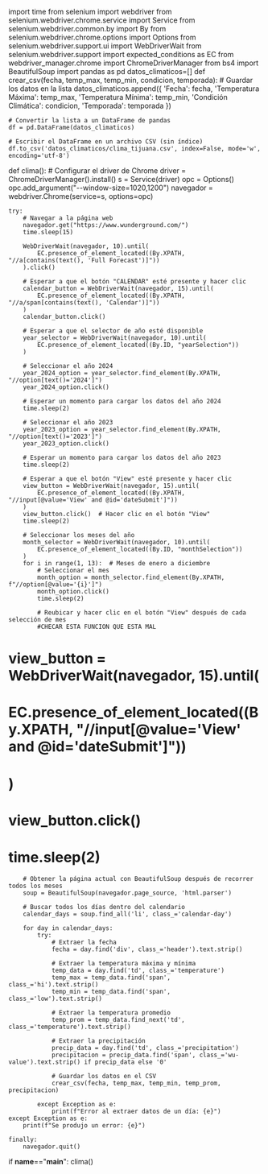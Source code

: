 import time
from selenium import webdriver
from selenium.webdriver.chrome.service import Service
from selenium.webdriver.common.by import By
from selenium.webdriver.chrome.options import Options
from selenium.webdriver.support.ui import WebDriverWait
from selenium.webdriver.support import expected_conditions as EC
from webdriver_manager.chrome import ChromeDriverManager
from bs4 import BeautifulSoup
import pandas as pd
datos_climaticos=[]
def crear_csv(fecha, temp_max, temp_min, condicion, temporada):
    # Guardar los datos en la lista
    datos_climaticos.append({
        'Fecha': fecha,
        'Temperatura Máxima': temp_max,
        'Temperatura Mínima': temp_min,
        'Condición Climática': condicion,
        'Temporada': temporada
    })

    # Convertir la lista a un DataFrame de pandas
    df = pd.DataFrame(datos_climaticos)

    # Escribir el DataFrame en un archivo CSV (sin índice)
    df.to_csv('datos_climaticos/clima_tijuana.csv', index=False, mode='w', encoding='utf-8')
def clima():
    # Configurar el driver de Chrome
    driver = ChromeDriverManager().install()
    s = Service(driver)
    opc = Options()
    opc.add_argument("--window-size=1020,1200")
    navegador = webdriver.Chrome(service=s, options=opc)

    try:
        # Navegar a la página web
        navegador.get("https://www.wunderground.com/")
        time.sleep(15)

        WebDriverWait(navegador, 10).until(
            EC.presence_of_element_located((By.XPATH, "//a[contains(text(), 'Full Forecast')]"))
        ).click()

        # Esperar a que el botón "CALENDAR" esté presente y hacer clic
        calendar_button = WebDriverWait(navegador, 15).until(
            EC.presence_of_element_located((By.XPATH, "//a/span[contains(text(), 'Calendar')]"))
        )
        calendar_button.click()

        # Esperar a que el selector de año esté disponible
        year_selector = WebDriverWait(navegador, 10).until(
            EC.presence_of_element_located((By.ID, "yearSelection"))
        )

        # Seleccionar el año 2024
        year_2024_option = year_selector.find_element(By.XPATH, "//option[text()='2024']")
        year_2024_option.click()

        # Esperar un momento para cargar los datos del año 2024
        time.sleep(2)

        # Seleccionar el año 2023
        year_2023_option = year_selector.find_element(By.XPATH, "//option[text()='2023']")
        year_2023_option.click()

        # Esperar un momento para cargar los datos del año 2023
        time.sleep(2)

        # Esperar a que el botón "View" esté presente y hacer clic
        view_button = WebDriverWait(navegador, 15).until(
            EC.presence_of_element_located((By.XPATH, "//input[@value='View' and @id='dateSubmit']"))
        )
        view_button.click()  # Hacer clic en el botón "View"
        time.sleep(2)

        # Seleccionar los meses del año
        month_selector = WebDriverWait(navegador, 10).until(
            EC.presence_of_element_located((By.ID, "monthSelection"))
        )
        for i in range(1, 13):  # Meses de enero a diciembre
            # Seleccionar el mes
            month_option = month_selector.find_element(By.XPATH, f"//option[@value='{i}']")
            month_option.click()
            time.sleep(2)

            # Reubicar y hacer clic en el botón "View" después de cada selección de mes
            #CHECAR ESTA FUNCION QUE ESTA MAL

#            view_button = WebDriverWait(navegador, 15).until(
#                EC.presence_of_element_located((By.XPATH, "//input[@value='View' and @id='dateSubmit']"))
#           )
#            view_button.click()
#            time.sleep(2)

        # Obtener la página actual con BeautifulSoup después de recorrer todos los meses
        soup = BeautifulSoup(navegador.page_source, 'html.parser')

        # Buscar todos los días dentro del calendario
        calendar_days = soup.find_all('li', class_='calendar-day')

        for day in calendar_days:
            try:
                # Extraer la fecha
                fecha = day.find('div', class_='header').text.strip()

                # Extraer la temperatura máxima y mínima
                temp_data = day.find('td', class_='temperature')
                temp_max = temp_data.find('span', class_='hi').text.strip()
                temp_min = temp_data.find('span', class_='low').text.strip()

                # Extraer la temperatura promedio
                temp_prom = temp_data.find_next('td', class_='temperature').text.strip()

                # Extraer la precipitación
                precip_data = day.find('td', class_='precipitation')
                precipitacion = precip_data.find('span', class_='wu-value').text.strip() if precip_data else '0'

                # Guardar los datos en el CSV
                crear_csv(fecha, temp_max, temp_min, temp_prom, precipitacion)

            except Exception as e:
                print(f"Error al extraer datos de un día: {e}")
    except Exception as e:
        print(f"Se produjo un error: {e}")

    finally:
        navegador.quit()

if __name__=="__main__":
    clima()
